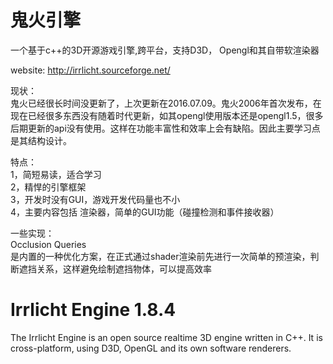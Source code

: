
# 鬼火引擎
一个基于c++的3D开源游戏引擎,跨平台，支持D3D， Opengl和其自带软渲染器  

website: http://irrlicht.sourceforge.net/

现状：  
鬼火已经很长时间没更新了，上次更新在2016.07.09。鬼火2006年首次发布，在现在已经很多东西没有随着时代更新，如其opengl使用版本还是opengl1.5，很多后期更新的api没有使用。这样在功能丰富性和效率上会有缺陷。因此主要学习点是其结构设计。

特点：  
1，简短易读，适合学习   
2，精悍的引擎框架    
3，开发时没有GUI，游戏开发代码量也不小  
4，主要内容包括 渲染器，简单的GUI功能（碰撞检测和事件接收器）


一些实现：  
Occlusion Queries  
是内置的一种优化方案，在正式通过shader渲染前先进行一次简单的预渲染，判断遮挡关系，这样避免绘制遮挡物体，可以提高效率  


# Irrlicht Engine 1.8.4
The Irrlicht Engine is an open source realtime 3D engine written in C++. It is cross-platform, using D3D, OpenGL and its own software renderers.

